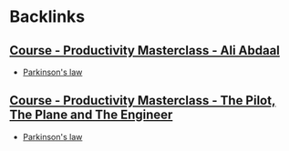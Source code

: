 
# Backlinks
## [Course - Productivity Masterclass - Ali Abdaal](<Course - Productivity Masterclass - Ali Abdaal.md>)
- [Parkinson's law](<Parkinson's law.md>)

## [Course - Productivity Masterclass - The Pilot, The Plane and The Engineer](<Course - Productivity Masterclass - The Pilot, The Plane and The Engineer.md>)
- [Parkinson's law](<Parkinson's law.md>)

